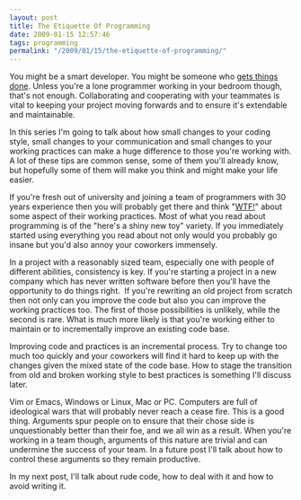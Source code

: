 ```yaml
---
layout: post
title: The Etiquette Of Programming
date: 2009-01-15 12:57:46
tags: programming
permalink: "/2009/01/15/the-etiquette-of-programming/"
---
```

You might be a smart developer. You might be someone who [gets things done](http://www.joelonsoftware.com/articles/GuerrillaInterviewing3.html).
Unless you're a lone programmer working in your bedroom though, that's not enough. Collaborating and cooperating with your teammates
is vital to keeping your project moving forwards and to ensure it's extendable and maintainable.

In this series I'm going to talk about how small changes to your coding style, small changes to your communication and small changes
to your working practices can make a huge difference to those you're working with. A lot of these tips are common sense, some of them
you'll already know, but hopefully some of them will make you think and might make your life easier.

If you're fresh out of university and joining a team of programmers with 30 years experience then you will probably get there and think
"[WTF!](http://thedailywtf.com)" about some aspect of their working practices. Most of what you read about programming is of
the "here's a shiny new toy" variety. If you immediately started using everything you read about not only would you probably go insane
but you'd also annoy your coworkers immensely.

In a project with a reasonably sized team, especially one with people of different abilities, consistency is key. If you're starting a
project in a new company which has never written software before then you'll have the opportunity to do things right.  If you're
rewriting an old project from scratch then not only can you improve the code but also you can improve the working practices too. The
first of those possibilities is unlikely, while the second is rare. What is much more likely is that you're working either to maintain
or to incrementally improve an existing code base.

Improving code and practices is an incremental process. Try to change too much too quickly and your coworkers will find it hard to keep
up with the changes given the mixed state of the code base. How to stage the transition from old and broken working style to best practices
is something I'll discuss later.

Vim or Emacs, Windows or Linux, Mac or PC. Computers are full of ideological wars that will probably never reach a cease fire. This is a good
thing. Arguments spur people on to ensure that their chose side is unquestionably better than their foe, and we all win as a result. When
you're working in a team though, arguments of this nature are trivial and can undermine the success of your team. In a future post I'll
talk about how to control these arguments so they remain productive.

In my next post, I'll talk about rude code, how to deal with it and how to avoid writing it.
